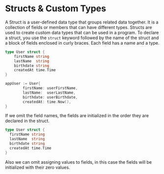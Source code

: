 # Structs & Custom Types

A Struct is a user-defined data type that groups related data together. It is a collection of fields or members that can have different types. Structs are used to create custom data types that can be used in a program.
To declare a struct, you use the `struct` keyword followed by the name of the struct and a block of fields enclosed in curly braces. Each field has a name and a type.

```go
type User struct {
	firstName string
	lastName  string
	birthdate string
	createdAt time.Time
}

appUser := User{
		firstName: userFirstName,
		lastName:  userLastName,
		birthdate: userBirthdate,
		createdAt: time.Now(),
}
```

If we omit the field names, the fields are initialized in the order they are declared in the struct.

```go
type User struct {
  firstName string
  lastName  string
  birthdate string
  createdAt time.Time
}
```

Also we can omit assigning values to fields, in this case the fields will be initialized with their zero values.
